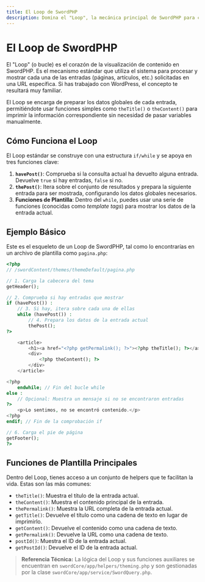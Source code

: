 ```yaml
---
title: El Loop de SwordPHP
description: Domina el "Loop", la mecánica principal de SwordPHP para consultar y mostrar contenido dinámico en tus temas.
---
```


# El Loop de SwordPHP

El "Loop" (o bucle) es el corazón de la visualización de contenido en SwordPHP. Es el mecanismo estándar que utiliza el sistema para procesar y mostrar cada una de las entradas (páginas, artículos, etc.) solicitadas en una URL específica. Si has trabajado con WordPress, el concepto te resultará muy familiar.

El Loop se encarga de preparar los datos globales de cada entrada, permitiéndote usar funciones simples como `theTitle()` o `theContent()` para imprimir la información correspondiente sin necesidad de pasar variables manualmente.

## Cómo Funciona el Loop

El Loop estándar se construye con una estructura `if/while` y se apoya en tres funciones clave:

1.  **`havePost()`**: Comprueba si la consulta actual ha devuelto alguna entrada. Devuelve `true` si hay entradas, `false` si no.
2.  **`thePost()`**: Itera sobre el conjunto de resultados y prepara la siguiente entrada para ser mostrada, configurando los datos globales necesarios.
3.  **Funciones de Plantilla**: Dentro del `while`, puedes usar una serie de funciones (conocidas como *template tags*) para mostrar los datos de la entrada actual.

## Ejemplo Básico

Este es el esqueleto de un Loop de SwordPHP, tal como lo encontrarías en un archivo de plantilla como `pagina.php`:

```php
<?php
// /swordContent/themes/themeDefault/pagina.php

// 1. Carga la cabecera del tema
getHeader();

// 2. Comprueba si hay entradas que mostrar
if (havePost()) :
    // 3. Si hay, itera sobre cada una de ellas
    while (havePost()) :
        // 4. Prepara los datos de la entrada actual
        thePost(); 
?>

    <article>
        <h1><a href="<?php getPermalink(); ?>"><?php theTitle(); ?></a></h1>
        <div>
            <?php theContent(); ?>
        </div>
    </article>

<?php
    endwhile; // Fin del bucle while
else :
    // Opcional: Muestra un mensaje si no se encontraron entradas
?>
    <p>Lo sentimos, no se encontró contenido.</p>
<?php
endif; // Fin de la comprobación if

// 6. Carga el pie de página
getFooter();
?>
````

## Funciones de Plantilla Principales

Dentro del Loop, tienes acceso a un conjunto de helpers que te facilitan la vida. Estas son las más comunes:

  * `theTitle()`: Muestra el título de la entrada actual.
  * `theContent()`: Muestra el contenido principal de la entrada.
  * `thePermalink()`: Muestra la URL completa de la entrada actual.
  * `getTitle()`: Devuelve el título como una cadena de texto en lugar de imprimirlo.
  * `getContent()`: Devuelve el contenido como una cadena de texto.
  * `getPermalink()`: Devuelve la URL como una cadena de texto.
  * `postId()`: Muestra el ID de la entrada actual.
  * `getPostId()`: Devuelve el ID de la entrada actual.

> **Referencia Técnica:** La lógica del Loop y sus funciones auxiliares se encuentran en `swordCore/app/helpers/theming.php` y son gestionadas por la clase `swordCore/app/service/SwordQuery.php`.



